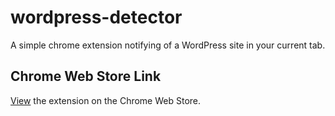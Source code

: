 # wordpress-detector
A simple chrome extension notifying of a WordPress site in your current tab.

## Chrome Web Store Link
[View](https://chrome.google.com/webstore/detail/wordpress-detector/mllfefhpnfcegnbepchcijjijhageknh) the extension on the Chrome Web Store.
